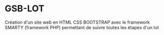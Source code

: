 # GSB-LOT
Création d'un site web en HTML CSS BOOTSTRAP avec le framework SMARTY (framework PHP) permettant de suivre toutes les étapes d'un lot
